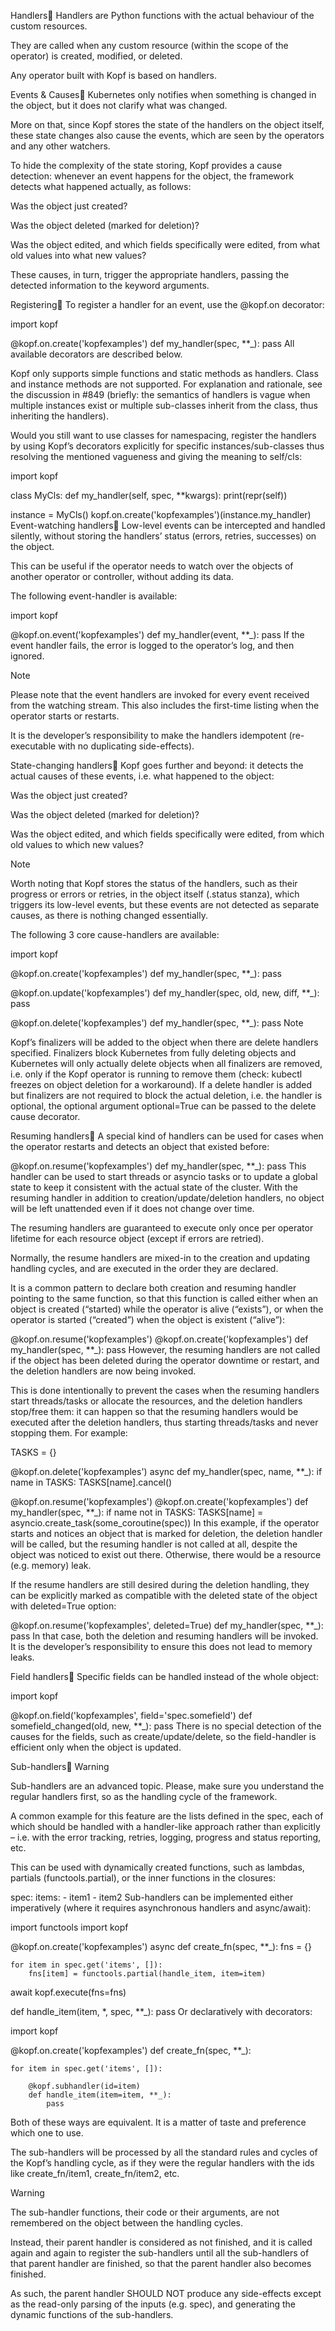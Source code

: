 Handlers
Handlers are Python functions with the actual behaviour of the custom resources.

They are called when any custom resource (within the scope of the operator) is created, modified, or deleted.

Any operator built with Kopf is based on handlers.

Events & Causes
Kubernetes only notifies when something is changed in the object, but it does not clarify what was changed.

More on that, since Kopf stores the state of the handlers on the object itself, these state changes also cause the events, which are seen by the operators and any other watchers.

To hide the complexity of the state storing, Kopf provides a cause detection: whenever an event happens for the object, the framework detects what happened actually, as follows:

Was the object just created?

Was the object deleted (marked for deletion)?

Was the object edited, and which fields specifically were edited, from what old values into what new values?

These causes, in turn, trigger the appropriate handlers, passing the detected information to the keyword arguments.

Registering
To register a handler for an event, use the @kopf.on decorator:

import kopf

@kopf.on.create('kopfexamples')
def my_handler(spec, **_):
    pass
All available decorators are described below.

Kopf only supports simple functions and static methods as handlers. Class and instance methods are not supported. For explanation and rationale, see the discussion in #849 (briefly: the semantics of handlers is vague when multiple instances exist or multiple sub-classes inherit from the class, thus inheriting the handlers).

Would you still want to use classes for namespacing, register the handlers by using Kopf’s decorators explicitly for specific instances/sub-classes thus resolving the mentioned vagueness and giving the meaning to self/cls:

import kopf

class MyCls:
    def my_handler(self, spec, **kwargs):
        print(repr(self))

instance = MyCls()
kopf.on.create('kopfexamples')(instance.my_handler)
Event-watching handlers
Low-level events can be intercepted and handled silently, without storing the handlers’ status (errors, retries, successes) on the object.

This can be useful if the operator needs to watch over the objects of another operator or controller, without adding its data.

The following event-handler is available:

import kopf

@kopf.on.event('kopfexamples')
def my_handler(event, **_):
    pass
If the event handler fails, the error is logged to the operator’s log, and then ignored.

Note

Please note that the event handlers are invoked for every event received from the watching stream. This also includes the first-time listing when the operator starts or restarts.

It is the developer’s responsibility to make the handlers idempotent (re-executable with no duplicating side-effects).

State-changing handlers
Kopf goes further and beyond: it detects the actual causes of these events, i.e. what happened to the object:

Was the object just created?

Was the object deleted (marked for deletion)?

Was the object edited, and which fields specifically were edited, from which old values to which new values?

Note

Worth noting that Kopf stores the status of the handlers, such as their progress or errors or retries, in the object itself (.status stanza), which triggers its low-level events, but these events are not detected as separate causes, as there is nothing changed essentially.

The following 3 core cause-handlers are available:

import kopf

@kopf.on.create('kopfexamples')
def my_handler(spec, **_):
    pass

@kopf.on.update('kopfexamples')
def my_handler(spec, old, new, diff, **_):
    pass

@kopf.on.delete('kopfexamples')
def my_handler(spec, **_):
    pass
Note

Kopf’s finalizers will be added to the object when there are delete handlers specified. Finalizers block Kubernetes from fully deleting objects and Kubernetes will only actually delete objects when all finalizers are removed, i.e. only if the Kopf operator is running to remove them (check: kubectl freezes on object deletion for a workaround). If a delete handler is added but finalizers are not required to block the actual deletion, i.e. the handler is optional, the optional argument optional=True can be passed to the delete cause decorator.

Resuming handlers
A special kind of handlers can be used for cases when the operator restarts and detects an object that existed before:

@kopf.on.resume('kopfexamples')
def my_handler(spec, **_):
    pass
This handler can be used to start threads or asyncio tasks or to update a global state to keep it consistent with the actual state of the cluster. With the resuming handler in addition to creation/update/deletion handlers, no object will be left unattended even if it does not change over time.

The resuming handlers are guaranteed to execute only once per operator lifetime for each resource object (except if errors are retried).

Normally, the resume handlers are mixed-in to the creation and updating handling cycles, and are executed in the order they are declared.

It is a common pattern to declare both creation and resuming handler pointing to the same function, so that this function is called either when an object is created (“started) while the operator is alive (“exists”), or when the operator is started (“created”) when the object is existent (“alive”):

@kopf.on.resume('kopfexamples')
@kopf.on.create('kopfexamples')
def my_handler(spec, **_):
    pass
However, the resuming handlers are not called if the object has been deleted during the operator downtime or restart, and the deletion handlers are now being invoked.

This is done intentionally to prevent the cases when the resuming handlers start threads/tasks or allocate the resources, and the deletion handlers stop/free them: it can happen so that the resuming handlers would be executed after the deletion handlers, thus starting threads/tasks and never stopping them. For example:

TASKS = {}

@kopf.on.delete('kopfexamples')
async def my_handler(spec, name, **_):
    if name in TASKS:
        TASKS[name].cancel()

@kopf.on.resume('kopfexamples')
@kopf.on.create('kopfexamples')
def my_handler(spec, **_):
    if name not in TASKS:
        TASKS[name] = asyncio.create_task(some_coroutine(spec))
In this example, if the operator starts and notices an object that is marked for deletion, the deletion handler will be called, but the resuming handler is not called at all, despite the object was noticed to exist out there. Otherwise, there would be a resource (e.g. memory) leak.

If the resume handlers are still desired during the deletion handling, they can be explicitly marked as compatible with the deleted state of the object with deleted=True option:

@kopf.on.resume('kopfexamples', deleted=True)
def my_handler(spec, **_):
    pass
In that case, both the deletion and resuming handlers will be invoked. It is the developer’s responsibility to ensure this does not lead to memory leaks.

Field handlers
Specific fields can be handled instead of the whole object:

import kopf

@kopf.on.field('kopfexamples', field='spec.somefield')
def somefield_changed(old, new, **_):
    pass
There is no special detection of the causes for the fields, such as create/update/delete, so the field-handler is efficient only when the object is updated.

Sub-handlers
Warning

Sub-handlers are an advanced topic. Please, make sure you understand the regular handlers first, so as the handling cycle of the framework.

A common example for this feature are the lists defined in the spec, each of which should be handled with a handler-like approach rather than explicitly – i.e. with the error tracking, retries, logging, progress and status reporting, etc.

This can be used with dynamically created functions, such as lambdas, partials (functools.partial), or the inner functions in the closures:

spec:
  items:
    - item1
    - item2
Sub-handlers can be implemented either imperatively (where it requires asynchronous handlers and async/await):

import functools
import kopf

@kopf.on.create('kopfexamples')
async def create_fn(spec, **_):
    fns = {}

    for item in spec.get('items', []):
        fns[item] = functools.partial(handle_item, item=item)

   await kopf.execute(fns=fns)

def handle_item(item, *, spec, **_):
    pass
Or declaratively with decorators:

import kopf

@kopf.on.create('kopfexamples')
def create_fn(spec, **_):

    for item in spec.get('items', []):

        @kopf.subhandler(id=item)
        def handle_item(item=item, **_):
            pass
Both of these ways are equivalent. It is a matter of taste and preference which one to use.

The sub-handlers will be processed by all the standard rules and cycles of the Kopf’s handling cycle, as if they were the regular handlers with the ids like create_fn/item1, create_fn/item2, etc.

Warning

The sub-handler functions, their code or their arguments, are not remembered on the object between the handling cycles.

Instead, their parent handler is considered as not finished, and it is called again and again to register the sub-handlers until all the sub-handlers of that parent handler are finished, so that the parent handler also becomes finished.

As such, the parent handler SHOULD NOT produce any side-effects except as the read-only parsing of the inputs (e.g. spec), and generating the dynamic functions of the sub-handlers.
